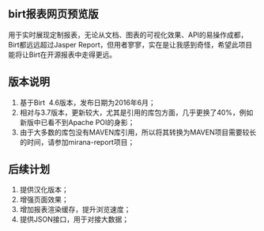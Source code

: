 birt报表网页预览版
----------------
用于实时展现定制报表，无论从文档、图表的可视化效果、API的易操作成都，Birt都远远超过Jasper Report，但用者寥寥，实在是让我感到奇怪，希望此项目能将让Birt在开源报表中走得更远。

## 版本说明
1. 基于Birt  4.6版本，发布日期为2016年6月；
2. 相对与3.7版本，更新较大，尤其是引用的库包方面，几乎更换了40%，例如新版中已看不到Apache POI的身影；
3. 由于大多数的库包没有MAVEN库引用，所以将其转换为MAVEN项目需要较长的时间，请参加mirana-report项目；

## 后续计划
1. 提供汉化版本；
2. 增强页面效果；
3. 增加报表渲染缓存，提升浏览速度；
4. 提供JSON接口，用于对接大数据；


